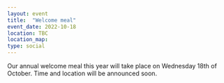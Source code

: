 ```yaml
---
layout: event
title:  "Welcome meal"
event_date: 2022-10-18
location: TBC
location_map:
type: social
---
```


Our annual welcome meal this year will take place on Wednesday 18th of October. Time and location will be announced soon.
